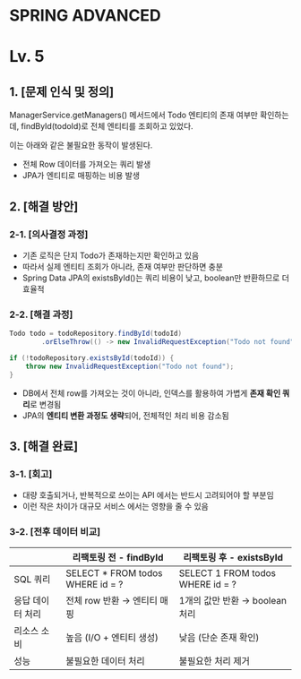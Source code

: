 # SPRING ADVANCED

# Lv. 5 
## 1. [문제 인식 및 정의]

ManagerService.getManagers() 메서드에서 Todo 엔티티의 존재 여부만 확인하는데, findById(todoId)로 전체 엔티티를 조회하고 있었다.

이는 아래와 같은 불필요한 동작이 발생된다.

- 전체 Row 데이터를 가져오는 쿼리 발생
- JPA가 엔티티로 매핑하는 비용 발생

## 2. [해결 방안]

### 2-1. [의사결정 과정]

- 기존 로직은 단지 Todo가 존재하는지만 확인하고 있음
- 따라서 실제 엔티티 조회가 아니라, 존재 여부만 판단하면 충분
- Spring Data JPA의 existsById()는 쿼리 비용이 낮고, boolean만 반환하므로 더 효율적

### 2-2. [해결 과정]

```java
Todo todo = todoRepository.findById(todoId)
        .orElseThrow(() -> new InvalidRequestException("Todo not found"));
```

```java
if (!todoRepository.existsById(todoId)) {
    throw new InvalidRequestException("Todo not found");
}
```

- DB에서 전체 row를 가져오는 것이 아니라, 인덱스를 활용하여 가볍게 **존재 확인 쿼리**로 변경됨
- JPA의 **엔티티 변환 과정도 생략**되어, 전체적인 처리 비용 감소됨

## 3. [해결 완료]

### 3-1. [회고]

- 대량 호출되거나, 반복적으로 쓰이는 API 에서는 반드시 고려되어야 할 부분임
- 이런 작은 차이가 대규모 서비스 에서는 영향을 줄 수 있음

### 3-2. [전후 데이터 비교]

|  | **리팩토링 전 -** findById | **리팩토링 후 -** existsById |
| --- | --- | --- |
| SQL 쿼리 | SELECT * FROM todos WHERE id = ? | SELECT 1 FROM todos WHERE id = ? |
| 응답 데이터 처리 | 전체 row 반환 → 엔티티 매핑 | 1개의 값만 반환 → boolean 처리 |
| 리소스 소비 | 높음 (I/O + 엔티티 생성) | 낮음 (단순 존재 확인) |
| 성능 | 불필요한 데이터 처리 | 불필요한 처리 제거 |
